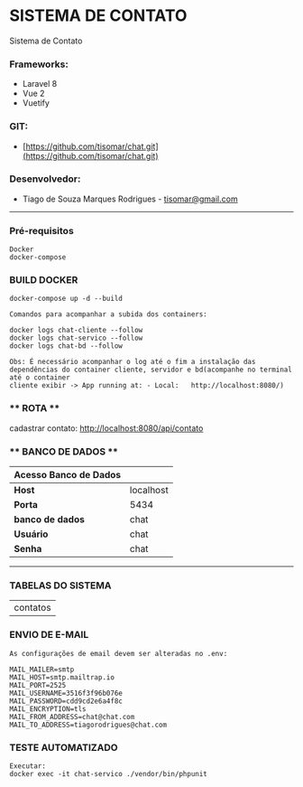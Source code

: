 # SISTEMA DE CONTATO

Sistema de Contato

### **Frameworks:**
- Laravel 8
- Vue 2
- Vuetify

### **GIT:**
- [https://github.com/tisomar/chat.git](https://github.com/tisomar/chat.git)

### **Desenvolvedor:**
- Tiago de Souza Marques Rodrigues - [tisomar@gmail.com](mailto:tisomar@gmail.com)

---

### **Pré-requisitos**
```
Docker
docker-compose
```
### **BUILD DOCKER**

```
docker-compose up -d --build

Comandos para acompanhar a subida dos containers:

docker logs chat-cliente --follow
docker logs chat-servico --follow
docker logs chat-bd --follow

Obs: É necessário acompanhar o log até o fim a instalação das dependências do container cliente, servidor e bd(acompanhe no terminal até o container
cliente exibir -> App running at: - Local:   http://localhost:8080/)

```

### ** ROTA ** ###

cadastrar contato: [http://localhost:8080/api/contato](http://localhost:8080/api/contato)

### ** BANCO DE DADOS ** ###


| Acesso Banco de Dados |          |
|---------------|---------------          | 
| **Host**             | localhost        |
| **Porta**            | 5434             |
| **banco de dados**   | chat     |
| **Usuário**          | chat     |
| **Senha**            | chat     |

----

### **TABELAS DO SISTEMA** ### 

|                   |
|-------------------|
| contatos 		|

### **ENVIO DE E-MAIL** ### 

```
As configurações de email devem ser alteradas no .env:

MAIL_MAILER=smtp
MAIL_HOST=smtp.mailtrap.io
MAIL_PORT=2525
MAIL_USERNAME=3516f3f96b076e
MAIL_PASSWORD=cdd9cd2e6a4f8c
MAIL_ENCRYPTION=tls
MAIL_FROM_ADDRESS=chat@chat.com
MAIL_TO_ADDRESS=tiagorodrigues@chat.com
```

### **TESTE AUTOMATIZADO** ### 
```
Executar:
docker exec -it chat-servico ./vendor/bin/phpunit

```
